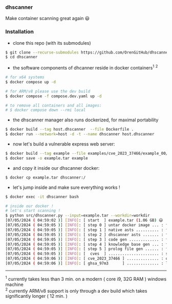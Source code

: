 ### dhscanner

Make container scanning great again :smiley:

### Installation

- clone this repo (with its submodules)

```bash
$ git clone --recurse-submodules https://github.com/OrenGitHub/dhscanner
$ cd dhscanner
```

- the software components of dhcanner reside in docker containers<sup>1</sup> <sup>2</sup>

```bash
# for x64 systems
$ docker compose up -d

# for ARM/v8 please use the dev build
$ docker compose -f compose.dev.yaml up -d

# to remove all containers and all images:
# $ docker compose down --rmi local
```

- the dhscanner manager also runs dockerized, for maximal portability

```bash
$ docker build --tag host.dhscanner  --file Dockerfile .
$ docker run --network=host -d -t --name dhscanner host.dhscanner
```

- now let's build a vulnerable express web server:

```bash
$ docker build --tag example --file examples/cve_2023_37466/example_00/Dockerfile examples/cve_2023_37466/example_00
$ docker save -o example.tar example
```

- and copy it inside our dhscanner docker:

```bash
$ docker cp example.tar dhscanner:/
```

- let's jump inside and make sure everything works !

```bash
$ docker exec -it dhscanner bash

# inside our docker !
# let's start scanning !
$ python src/dhscanner.py --input=example.tar --workdir=workdir
[07/05/2024 ( 04:59:02 )] [INFO]: [ start  ] example.tar (1.06 GB) 😃
[07/05/2024 ( 04:59:05 )] [INFO]: [ step 0 ] untar docker image ... : finished 😃
[07/05/2024 ( 04:59:05 )] [INFO]: [ step 1 ] native asts .......... : finished 😃
[07/05/2024 ( 04:59:05 )] [INFO]: [ step 2 ] dhscanner asts ....... : finished 😃
[07/05/2024 ( 04:59:05 )] [INFO]: [ step 3 ] code gen ............. : finished 😃
[07/05/2024 ( 04:59:05 )] [INFO]: [ step 4 ] knowledge base gen ... : finished 😃
[07/05/2024 ( 04:59:05 )] [INFO]: [ step 5 ] prolog file gen ...... : finished 😃
[07/05/2024 ( 04:59:05 )] [INFO]: [  cves  ] ...................... : starting 🙏
[07/05/2024 ( 04:59:06 )] [INFO]: [ cve_2023_37466 ] .............. : oh no ! it looks bad 😬😬😬
[07/05/2024 ( 04:59:06 )] [INFO]: [ ghsa_97m3      ] .............. : looking good 👌
```

---

<sup>1</sup> currently takes less than 3 min. on a modern ( core i9, 32G RAM ) windows machine <br>
<sup>2</sup> currently ARM/v8 support is only through a dev build which takes significantly longer ( 12 min. )